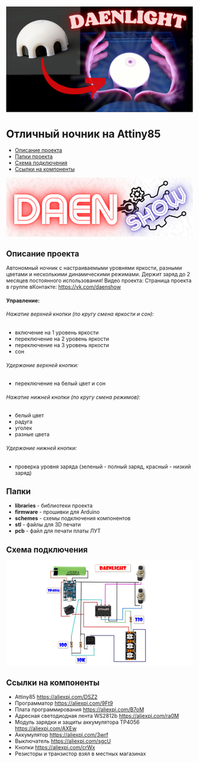 ![PROJECT_PHOTO](https://github.com/DaenShow/DaenLight/blob/main/DaenLight.jpg)
# Отличный ночник на Attiny85
* [Описание проекта](#chapter-0)
* [Папки проекта](#chapter-1)
* [Схема подключения](#chapter-2)
* [Ссылки на компоненты](#chapter-3)

![DAENSHOW_PHOTO](https://github.com/DaenShow/DaenShow/blob/main/DaenShow.png)

<a id="chapter-0"></a>
## Описание проекта
Автономный ночник с настраиваемыми уровнями яркости, разными цветами и несколькими динамическими режимами. Держит заряд до 2 месяцев постоянного использования! 
Видео проекта: 
Страница проекта в группе вКонтакте: https://vk.com/daenshow 
   
#### Управление:
###### Нажатие верхней кнопки (по кругу смена яркости и сон):
   - включение на 1 уровень яркости
   - переключение на 2 уровень яркости
   - переключение на 3 уровень яркости
   - сон
###### Удержание верхней кнопки:
   - переключение на белый цвет и сон
###### Нажатие нижней кнопки (по кругу смена режимов):
   - белый цвет
   - радуга
   - уголек
   - разные цвета
###### Удержание нижней кнопки:
   - проверка уровня заряда (зеленый - полный заряд, красный - низкий заряд)

<a id="chapter-1"></a>
## Папки
- **libraries** - библиотеки проекта
- **firmware** - прошивки для Arduino
- **schemes** - схемы подключения компонентов
- **stl** - файлы для 3D печати
- **pcb** - файл для печати платы ЛУТ

<a id="chapter-2"></a>
## Схема подключения
![SCHEME](https://github.com/DaenShow/DaenLight/blob/main/schemes/Scheme.jpg)

<a id="chapter-3"></a>
## Ссылки на компоненты
- Attiny85 https://aliexpi.com/DSZ2
- Программатор https://aliexpi.com/9Ft9
- Плата программирования https://aliexpi.com/B7oM
- Адресная светодиодная лента WS2812b https://aliexpi.com/ra0M
- Модуль зарядки и защиты аккумулятора TP4056 https://aliexpi.com/AXEw
- Аккумулятор https://aliexpi.com/3wrf
- Выключатель https://aliexpi.com/sgcU
- Кнопки https://aliexpi.com/crWx
- Резисторы и транзистор взял в местных магазинах
